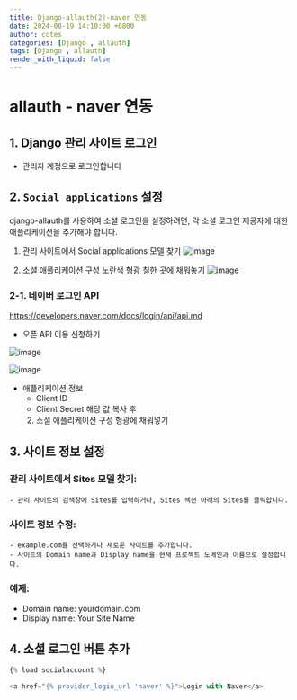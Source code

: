 ```yaml
---
title: Django-allauth(2)-naver 연동 
date: 2024-08-19 14:10:00 +0800
author: cotes
categories: [Django , allauth]
tags: [Django , allauth]
render_with_liquid: false
---
```


# allauth - naver 연동

## 1. Django 관리 사이트 로그인
- 관리자 계정으로 로그인합니다

## 2. ```Social applications``` 설정
django-allauth를 사용하여 소셜 로그인을 설정하려면, 각 소셜 로그인 제공자에 대한 애플리케이션을 추가해야 합니다.

1. 관리 사이트에서 Social applications 모델 찾기
![image](https://github.com/user-attachments/assets/abb37f03-696b-48dd-b2ab-6127149f0369)

2. 소셜 애플리케이션 구성
노란색 형광 칠한 곳에 채워놓기
![image](https://github.com/user-attachments/assets/9cd6cbc7-67cb-41e5-9680-4f2d2b9041a6)

### 2-1. 네이버 로그인 API

https://developers.naver.com/docs/login/api/api.md
- 오픈 API 이용 신청하기

![image](https://github.com/user-attachments/assets/81dfb277-4002-465f-9d3a-7c1811470232)

![image](https://github.com/user-attachments/assets/88ab7bce-ecbb-4699-b912-0210cc239a72)

- 애플리케이션 정보
    - Client ID 
    - Client Secret
    해당 값 복사 후 </br>
    2. 소셜 애플리케이션 구성 형광에 채워넣기

## 3. 사이트 정보 설정
### 관리 사이트에서 Sites 모델 찾기:
    - 관리 사이트의 검색창에 Sites를 입력하거나, Sites 섹션 아래의 Sites를 클릭합니다.
### 사이트 정보 수정:
    - example.com을 선택하거나 새로운 사이트를 추가합니다.
    - 사이트의 Domain name과 Display name을 현재 프로젝트 도메인과 이름으로 설정합니다.
### 예제:
- Domain name: yourdomain.com
- Display name: Your Site Name

## 4. 소셜 로그인 버튼 추가
```python
{% load socialaccount %}

<a href="{% provider_login_url 'naver' %}">Login with Naver</a>
```